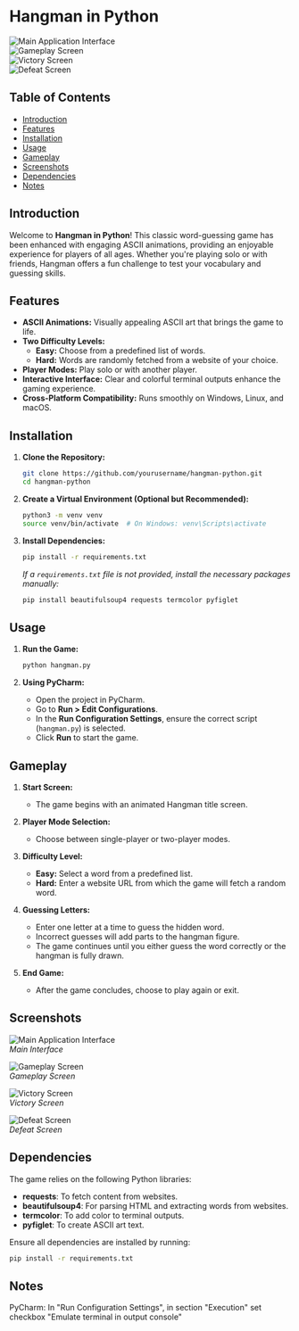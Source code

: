 # Hangman in Python

![Main Application Interface](screenshots/hangman1.png "Main Interface")  
![Gameplay Screen](screenshots/hangman2.png "Gameplay Screen")  
![Victory Screen](screenshots/hangman3.png "Victory Screen")  
![Defeat Screen](screenshots/hangman5.png "Defeat Screen")  

## Table of Contents
- [Introduction](#introduction)
- [Features](#features)
- [Installation](#installation)
- [Usage](#usage)
- [Gameplay](#gameplay)
- [Screenshots](#screenshots)
- [Dependencies](#dependencies)
- [Notes](#notes)


## Introduction

Welcome to **Hangman in Python**! This classic word-guessing game has been enhanced with engaging ASCII animations, providing an enjoyable experience for players of all ages. Whether you're playing solo or with friends, Hangman offers a fun challenge to test your vocabulary and guessing skills.

## Features

- **ASCII Animations:** Visually appealing ASCII art that brings the game to life.
- **Two Difficulty Levels:**
  - **Easy:** Choose from a predefined list of words.
  - **Hard:** Words are randomly fetched from a website of your choice.
- **Player Modes:** Play solo or with another player.
- **Interactive Interface:** Clear and colorful terminal outputs enhance the gaming experience.
- **Cross-Platform Compatibility:** Runs smoothly on Windows, Linux, and macOS.

## Installation

1. **Clone the Repository:**
    ```bash
    git clone https://github.com/yourusername/hangman-python.git
    cd hangman-python
    ```

2. **Create a Virtual Environment (Optional but Recommended):**
    ```bash
    python3 -m venv venv
    source venv/bin/activate  # On Windows: venv\Scripts\activate
    ```

3. **Install Dependencies:**
    ```bash
    pip install -r requirements.txt
    ```

    *If a `requirements.txt` file is not provided, install the necessary packages manually:*
    ```bash
    pip install beautifulsoup4 requests termcolor pyfiglet
    ```

## Usage

1. **Run the Game:**
    ```bash
    python hangman.py
    ```

2. **Using PyCharm:**
   - Open the project in PyCharm.
   - Go to **Run > Edit Configurations**.
   - In the **Run Configuration Settings**, ensure the correct script (`hangman.py`) is selected.
   - Click **Run** to start the game.

## Gameplay

1. **Start Screen:**
   - The game begins with an animated Hangman title screen.

2. **Player Mode Selection:**
   - Choose between single-player or two-player modes.

3. **Difficulty Level:**
   - **Easy:** Select a word from a predefined list.
   - **Hard:** Enter a website URL from which the game will fetch a random word.

4. **Guessing Letters:**
   - Enter one letter at a time to guess the hidden word.
   - Incorrect guesses will add parts to the hangman figure.
   - The game continues until you either guess the word correctly or the hangman is fully drawn.

5. **End Game:**
   - After the game concludes, choose to play again or exit.

## Screenshots

![Main Application Interface](screenshots/hangman1.png "Main Interface")  
*Main Interface*

![Gameplay Screen](screenshots/hangman2.png "Gameplay Screen")  
*Gameplay Screen*

![Victory Screen](screenshots/hangman3.png "Victory Screen")  
*Victory Screen*

![Defeat Screen](screenshots/hangman5.png "Defeat Screen")  
*Defeat Screen*

## Dependencies

The game relies on the following Python libraries:

- **requests**: To fetch content from websites.
- **beautifulsoup4**: For parsing HTML and extracting words from websites.
- **termcolor**: To add color to terminal outputs.
- **pyfiglet**: To create ASCII art text.

Ensure all dependencies are installed by running:
```bash
pip install -r requirements.txt
```

## Notes
PyCharm:
In "Run Configuration Settings", in section "Execution" set checkbox "Emulate terminal in output console"